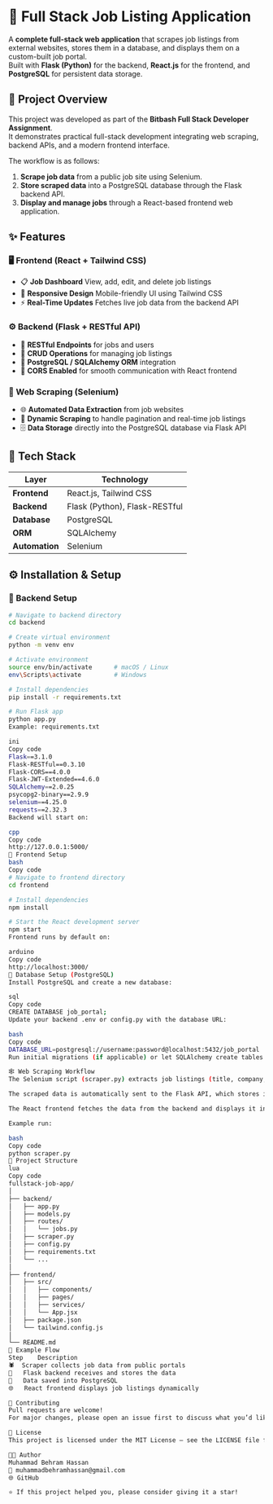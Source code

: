 # 💼 Full Stack Job Listing Application

 A **complete full-stack web application** that scrapes job listings from external websites, stores them in a database, and displays them on a custom-built job portal.  
 Built with **Flask (Python)** for the backend, **React.js** for the frontend, and **PostgreSQL** for persistent data storage.


## 🚀 Project Overview

This project was developed as part of the **Bitbash Full Stack Developer Assignment**.  
It demonstrates practical full-stack development  integrating web scraping, backend APIs, and a modern frontend interface.

The workflow is as follows:
1. **Scrape job data** from a public job site using Selenium.  
2. **Store scraped data** into a PostgreSQL database through the Flask backend API.  
3. **Display and manage jobs** through a React-based frontend web application.


## ✨ Features

### 🖥️ Frontend (React + Tailwind CSS)  

- 📋 **Job Dashboard**      View, add, edit, and delete job listings  
- 📱 **Responsive Design**   Mobile-friendly UI using Tailwind CSS  
- ⚡ **Real-Time Updates**  Fetches live job data from the backend API  

### ⚙️ Backend (Flask + RESTful API)
- 🧩 **RESTful Endpoints** for jobs and users  
- 💾 **CRUD Operations** for managing job listings  
- 🧠 **PostgreSQL / SQLAlchemy ORM** integration  
- 📡 **CORS Enabled** for smooth communication with React frontend  

### 🤖 Web Scraping (Selenium)
- 🌐 **Automated Data Extraction** from job websites  
- 💼 **Dynamic Scraping** to handle pagination and real-time job listings  
- 🗄️ **Data Storage** directly into the PostgreSQL database via Flask API  

## 🧠 Tech Stack

| Layer | Technology |
|--------|-------------|
| **Frontend** | React.js, Tailwind CSS |
| **Backend** | Flask (Python), Flask-RESTful |
| **Database** | PostgreSQL |
| **ORM** | SQLAlchemy |
| **Automation** | Selenium |

## ⚙️ Installation & Setup

### 🧩 Backend Setup

```bash
# Navigate to backend directory
cd backend

# Create virtual environment
python -m venv env

# Activate environment
source env/bin/activate      # macOS / Linux
env\Scripts\activate         # Windows

# Install dependencies
pip install -r requirements.txt

# Run Flask app
python app.py
Example: requirements.txt

ini
Copy code
Flask==3.1.0
Flask-RESTful==0.3.10
Flask-CORS==4.0.0
Flask-JWT-Extended==4.6.0
SQLAlchemy==2.0.25
psycopg2-binary==2.9.9
selenium==4.25.0
requests==2.32.3
Backend will start on:

cpp
Copy code
http://127.0.0.1:5000/
🎨 Frontend Setup
bash
Copy code
# Navigate to frontend directory
cd frontend

# Install dependencies
npm install

# Start the React development server
npm start
Frontend runs by default on:

arduino
Copy code
http://localhost:3000/
🧩 Database Setup (PostgreSQL)
Install PostgreSQL and create a new database:

sql
Copy code
CREATE DATABASE job_portal;
Update your backend .env or config.py with the database URL:

bash
Copy code
DATABASE_URL=postgresql://username:password@localhost:5432/job_portal
Run initial migrations (if applicable) or let SQLAlchemy create tables automatically on startup.

🕸️ Web Scraping Workflow
The Selenium script (scraper.py) extracts job listings (title, company, location, salary, etc.) from an external site.

The scraped data is automatically sent to the Flask API, which stores it in PostgreSQL.

The React frontend fetches the data from the backend and displays it in a user-friendly format.

Example run:

bash
Copy code
python scraper.py
📂 Project Structure
lua
Copy code
fullstack-job-app/
│
├── backend/
│   ├── app.py
│   ├── models.py
│   ├── routes/
│   │   └── jobs.py
│   ├── scraper.py
│   ├── config.py
│   ├── requirements.txt
│   └── ...
│
├── frontend/
│   ├── src/
│   │   ├── components/
│   │   ├── pages/
│   │   ├── services/
│   │   └── App.jsx
│   ├── package.json
│   └── tailwind.config.js
│
└── README.md
🧪 Example Flow
Step	Description
🕷️	Scraper collects job data from public portals
🔄	Flask backend receives and stores the data
💾	Data saved into PostgreSQL
🌐	React frontend displays job listings dynamically

🤝 Contributing
Pull requests are welcome!
For major changes, please open an issue first to discuss what you’d like to improve.

📜 License
This project is licensed under the MIT License — see the LICENSE file for details.

👨‍💻 Author
Muhammad Behram Hassan
📧 muhammadbehramhassan@gmail.com
🌐 GitHub

⭐ If this project helped you, please consider giving it a star!






